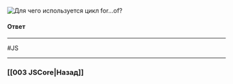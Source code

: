 ![Для чего используется цикл `for…of`?](https://youtu.be/G4iYlbilozM?t=223)

#### Ответ



___
 #JS 

___

### [[003 JSCore|Назад]]